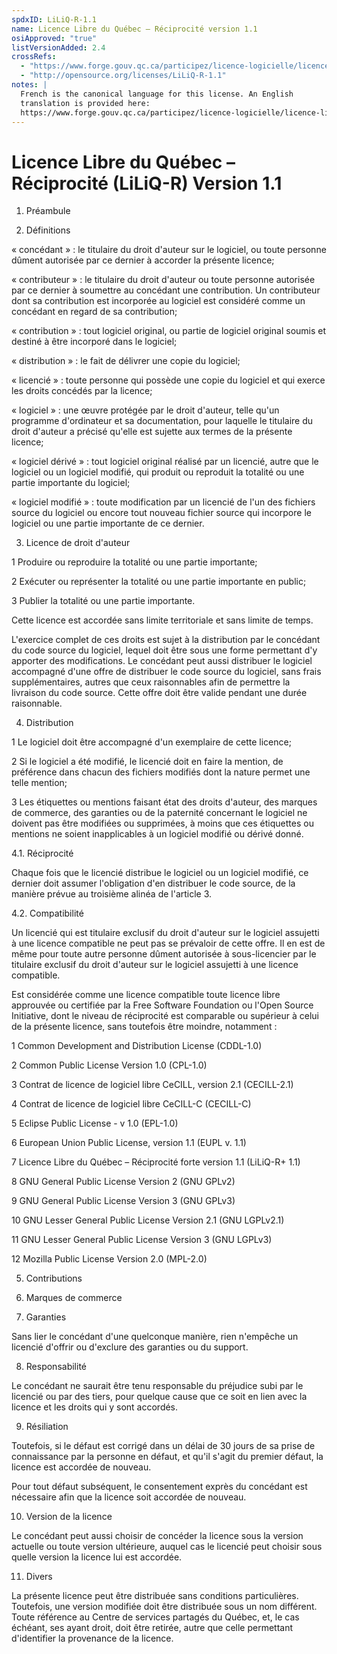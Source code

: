 ```yaml
---
spdxID: LiLiQ-R-1.1
name: Licence Libre du Québec – Réciprocité version 1.1
osiApproved: "true"
listVersionAdded: 2.4
crossRefs: 
  - "https://www.forge.gouv.qc.ca/participez/licence-logicielle/licence-libre-du-quebec-liliq-en-francais/licence-libre-du-quebec-reciprocite-liliq-r-v1-1/"
  - "http://opensource.org/licenses/LiLiQ-R-1.1"
notes: |
  French is the canonical language for this license. An English
  translation is provided here:
  https://www.forge.gouv.qc.ca/participez/licence-logicielle/licence-libre-du-quebec-liliq-in-english/quebec-free-and-open-source-licence-reciprocity-liliq-r-v1-1/
---
```


# Licence Libre du Québec – Réciprocité (LiLiQ-R) Version 1.1

1. Préambule

2. Définitions
  
  « concédant » : le titulaire du droit d'auteur sur le logiciel, ou toute personne dûment autorisée par ce dernier à accorder la présente licence;

  « contributeur » : le titulaire du droit d'auteur ou toute personne autorisée par ce dernier à soumettre au concédant une contribution. Un contributeur dont sa contribution est incorporée au logiciel est considéré comme un concédant en regard de sa contribution;

  « contribution » : tout logiciel original, ou partie de logiciel original soumis et destiné à être incorporé dans le logiciel;

  « distribution » : le fait de délivrer une copie du logiciel;

  « licencié » : toute personne qui possède une copie du logiciel et qui exerce les droits concédés par la licence;

  « logiciel » : une œuvre protégée par le droit d'auteur, telle qu'un programme d'ordinateur et sa documentation, pour laquelle le titulaire du droit d'auteur a précisé qu'elle est sujette aux termes de la présente licence;

  « logiciel dérivé » : tout logiciel original réalisé par un licencié, autre que le logiciel ou un logiciel modifié, qui produit ou reproduit la totalité ou une partie importante du logiciel;

  « logiciel modifié » : toute modification par un licencié de l'un des fichiers source du logiciel ou encore tout nouveau fichier source qui incorpore le logiciel ou une partie importante de ce dernier.

3. Licence de droit d'auteur
  
  1 Produire ou reproduire la totalité ou une partie importante;

  2 Exécuter ou représenter la totalité ou une partie importante en public;

  3 Publier la totalité ou une partie importante.

  
  Cette licence est accordée sans limite territoriale et sans limite de temps.

  L'exercice complet de ces droits est sujet à la distribution par le concédant du code source du logiciel, lequel doit être sous une forme permettant d'y apporter des modifications. Le concédant peut aussi distribuer le logiciel accompagné d'une offre de distribuer le code source du logiciel, sans frais supplémentaires, autres que ceux raisonnables afin de permettre la livraison du code source. Cette offre doit être valide pendant une durée raisonnable.

4. Distribution
  
  1 Le logiciel doit être accompagné d'un exemplaire de cette licence;

  2 Si le logiciel a été modifié, le licencié doit en faire la mention, de préférence dans chacun des fichiers modifiés dont la nature permet une telle mention;

  3 Les étiquettes ou mentions faisant état des droits d'auteur, des marques de commerce, des garanties ou de la paternité concernant le logiciel ne doivent pas être modifiées ou supprimées, à moins que ces étiquettes ou mentions ne soient inapplicables à un logiciel modifié ou dérivé donné.

4.1. Réciprocité
  
  Chaque fois que le licencié distribue le logiciel ou un logiciel modifié, ce dernier doit assumer l'obligation d'en distribuer le code source, de la manière prévue au troisième alinéa de l'article 3.

4.2. Compatibilité
  
  Un licencié qui est titulaire exclusif du droit d'auteur sur le logiciel assujetti à une licence compatible ne peut pas se prévaloir de cette offre. Il en est de même pour toute autre personne dûment autorisée à sous-licencier par le titulaire exclusif du droit d'auteur sur le logiciel assujetti à une licence compatible.

  Est considérée comme une licence compatible toute licence libre approuvée ou certifiée par la Free Software Foundation ou l'Open Source Initiative, dont le niveau de réciprocité est comparable ou supérieur à celui de la présente licence, sans toutefois être moindre, notamment :

  1 Common Development and Distribution License (CDDL-1.0)

  2 Common Public License Version 1.0 (CPL-1.0)

  3 Contrat de licence de logiciel libre CeCILL, version 2.1 (CECILL-2.1)

  4 Contrat de licence de logiciel libre CeCILL-C (CECILL-C)

  5 Eclipse Public License - v 1.0 (EPL-1.0)

  6 European Union Public License, version 1.1 (EUPL v. 1.1)

  7 Licence Libre du Québec – Réciprocité forte version 1.1 (LiLiQ-R+ 1.1)

  8 GNU General Public License Version 2 (GNU GPLv2)

  9 GNU General Public License Version 3 (GNU GPLv3)

  10 GNU Lesser General Public License Version 2.1 (GNU LGPLv2.1)

  11 GNU Lesser General Public License Version 3 (GNU LGPLv3)

  12 Mozilla Public License Version 2.0 (MPL-2.0)

5. Contributions

6. Marques de commerce

7. Garanties
  
  Sans lier le concédant d'une quelconque manière, rien n'empêche un licencié d'offrir ou d'exclure des garanties ou du support.

8. Responsabilité
  
  Le concédant ne saurait être tenu responsable du préjudice subi par le licencié ou par des tiers, pour quelque cause que ce soit en lien avec la licence et les droits qui y sont accordés.

9. Résiliation
  
  Toutefois, si le défaut est corrigé dans un délai de 30 jours de sa prise de connaissance par la personne en défaut, et qu'il s'agit du premier défaut, la licence est accordée de nouveau.

  Pour tout défaut subséquent, le consentement exprès du concédant est nécessaire afin que la licence soit accordée de nouveau.

10. Version de la licence
  
  Le concédant peut aussi choisir de concéder la licence sous la version actuelle ou toute version ultérieure, auquel cas le licencié peut choisir sous quelle version la licence lui est accordée.

11. Divers
  
  La présente licence peut être distribuée sans conditions particulières. Toutefois, une version modifiée doit être distribuée sous un nom différent. Toute référence au Centre de services partagés du Québec, et, le cas échéant, ses ayant droit, doit être retirée, autre que celle permettant d'identifier la provenance de la licence.
